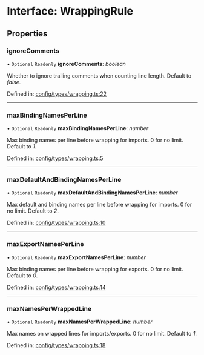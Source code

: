 # Interface: WrappingRule

## Properties

### ignoreComments

• `Optional` `Readonly` **ignoreComments**: *boolean*

Whether to ignore trailing comments when counting line length. Default to _false_.

Defined in: [config/types/wrapping.ts:22](https://github.com/daidodo/format-imports/blob/8432b27/src/lib/config/types/wrapping.ts#L22)

___

### maxBindingNamesPerLine

• `Optional` `Readonly` **maxBindingNamesPerLine**: *number*

Max binding names per line before wrapping for imports. 0 for no limit. Default to _1_.

Defined in: [config/types/wrapping.ts:5](https://github.com/daidodo/format-imports/blob/8432b27/src/lib/config/types/wrapping.ts#L5)

___

### maxDefaultAndBindingNamesPerLine

• `Optional` `Readonly` **maxDefaultAndBindingNamesPerLine**: *number*

Max default and binding names per line before wrapping for imports. 0 for no limit. Default
to _2_.

Defined in: [config/types/wrapping.ts:10](https://github.com/daidodo/format-imports/blob/8432b27/src/lib/config/types/wrapping.ts#L10)

___

### maxExportNamesPerLine

• `Optional` `Readonly` **maxExportNamesPerLine**: *number*

Max binding names per line before wrapping for exports. 0 for no limit. Default to _0_.

Defined in: [config/types/wrapping.ts:14](https://github.com/daidodo/format-imports/blob/8432b27/src/lib/config/types/wrapping.ts#L14)

___

### maxNamesPerWrappedLine

• `Optional` `Readonly` **maxNamesPerWrappedLine**: *number*

Max names on wrapped lines for imports/exports. 0 for no limit. Default to _1_.

Defined in: [config/types/wrapping.ts:18](https://github.com/daidodo/format-imports/blob/8432b27/src/lib/config/types/wrapping.ts#L18)
